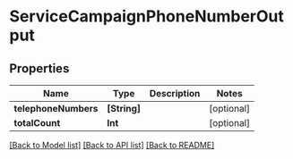 # ServiceCampaignPhoneNumberOutput

## Properties
Name | Type | Description | Notes
------------ | ------------- | ------------- | -------------
**telephoneNumbers** | **[String]** |  | [optional] 
**totalCount** | **Int** |  | [optional] 

[[Back to Model list]](../README.md#documentation-for-models) [[Back to API list]](../README.md#documentation-for-api-endpoints) [[Back to README]](../README.md)


